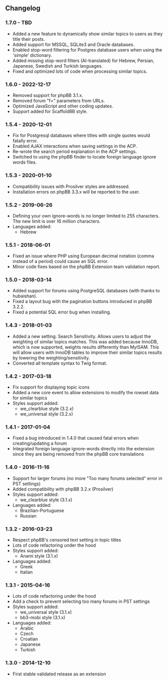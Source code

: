 ## Changelog

### 1.7.0 - TBD

- Added a new feature to dynamically show similar topics to users as they title their posts.
- Added support for MSSQL, SQLite3 and Oracle databases.
- Enabled stop-word filtering for Postgres database users when using the 'simple' dictionary.
- Added missing stop-word filters (AI-translated) for Hebrew, Persian, Japanese, Swedish and Turkish languages.
- Fixed and optimized lots of code when processing similar topics.

### 1.6.0 - 2022-12-17

- Removed support for phpBB 3.1.x.
- Removed forum "f=" parameters from URLs.
- Optimized JavaScript and other coding updates.
- Support added for ScaffoldBB style.

### 1.5.4 - 2020-12-01

- Fix for Postgresql databases where titles with single quotes would fatally error.
- Enabled AJAX interactions when saving settings in the ACP.
- Re-wrote the search period explanation in the ACP settings.
- Switched to using the phpBB finder to locate foreign language ignore words files.

### 1.5.3 - 2020-01-10

- Compatibility issues with Prosilver styles are addressed.
- Installation errors on phpBB 3.3.x will be reported to the user.

### 1.5.2 - 2019-06-26

- Defining your own ignore-words is no longer limited to 255 characters. The new limit is over 16 million characters.
- Languages added:
    - Hebrew

### 1.5.1 - 2018-06-01

- Fixed an issue where PHP using European decimal notation (comma instead of a period) could cause an SQL error.
- Minor code fixes based on the phpBB Extension team validation report.

### 1.5.0 - 2018-03-14

- Added support for forums using PostgreSQL databases (with thanks to hubaishan).
- Fixed a layout bug with the pagination buttons introduced in phpBB 3.2.2.
- Fixed a potential SQL error bug when installing.

### 1.4.3 - 2018-01-03

- Added a new setting: Search Sensitivity. Allows users to adjust the weighting of similar topics matches. This was added because InnoDB, which is now supported, weights results differently than MyISAM. This will allow users with InnoDB tables to improve their similar topics results by lowering the weighting/sensitivity.
- Converted all template syntax to Twig format.

### 1.4.2 - 2017-03-18

- Fix support for displaying topic icons
- Added a new core event to allow extensions to modify the rowset data for similar topics
- Styles support added:
    - we_clearblue style (3.2.x)
    - we_universal style (3.2.x)

### 1.4.1 - 2017-01-04

- Fixed a bug introduced in 1.4.0 that caused fatal errors when creating/updating a forum
- Integrated foreign language ignore-words directly into the extension since they are being removed from the phpBB core translations

### 1.4.0 - 2016-11-16

- Support for larger forums (no more "Too many forums selected" error in PST settings)
- Added compatibility with phpBB 3.2.x (Prosilver)
- Styles support added:
    - we_clearblue style (3.1.x)
- Languages added:
    - Brazilian-Portuguese
    - Russian

### 1.3.2 - 2016-03-23

- Respect phpBB's censored text setting in topic titles
- Lots of code refactoring under the hood
- Styles support added:
    - Anami style (3.1.x)
- Languages added:
    - Greek
    - Italian

### 1.3.1 - 2015-04-16

- Lots of code refactoring under the hood
- Add a check to prevent selecting too many forums in PST settings
- Styles support added:
    - we_universal style (3.1.x)
    - bb3-mobi style (3.1.x)
- Languages added:
    - Arabic
    - Czech
    - Croatian
    - Japanese
    - Turkish

### 1.3.0 - 2014-12-10

- First stable validated release as an extension
